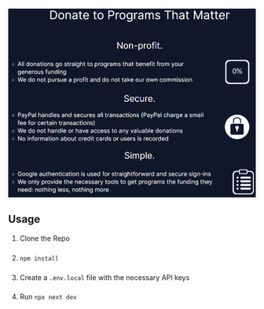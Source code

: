 ![Mission Statement for RightRaise](https://github.com/StephenTrainor/rightraise/blob/main/public/images/description.png)


## Usage

1. Clone the Repo
###
2. `npm install`
###
3. Create a `.env.local` file with the necessary API keys
###
4. Run `npx next dev`
